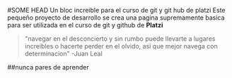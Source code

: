 #SOME HEAD
Un bloc increible para el curso de git y git hub de platzi
Este pequeño proyecto de desarrollo se crea una pagina supremamente basica para ser utilizada en el curso de git y github de **Platzi** 


>"navegar en el desconcierto y sin rumbo puede llevarte a lugares increibles o hacerte perder en el olvido, asi que mejor navega con determinacion"
>-Juan Leal

##nunca pares de aprender 
